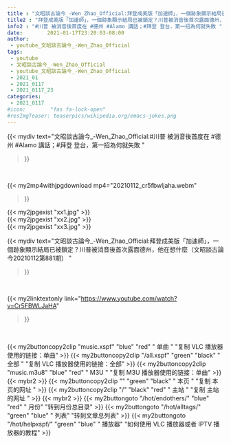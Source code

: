 ```yaml
---
title : "文昭談古論今_-Wen_Zhao_Official:拜登成美版「加速師」，一個跡象顯示結局已被鎖定？川普被消音後首次露面德州，他在想什麼（文昭談古論今20210112第881期） "
title2 : "拜登成美版「加速師」，一個跡象顯示結局已被鎖定？川普被消音後首次露面德州，他在想什麼（文昭談古論今20210112第881期） "
info2 : "#川普 被消音後首度在 #德州 #Alamo 講話；#拜登 登台，第一招為何就失敗 "
date:        2021-01-17T23:20:03-08:00
author:
 - youtube_文昭談古論今_-Wen_Zhao_Official
tags:
 - youtube
 - 文昭談古論今_-Wen_Zhao_Official
 - youtube_文昭談古論今_-Wen_Zhao_Official
 - 2021_01
 - 2021_0117
 - 2021_0117_23
categories:
 - 2021_0117
#icon:        "fas fa-lock-open"
#resImgTeaser: teaserpics/wikipedia.org/emacs-jokes.png
---
```


{{< mydiv text="文昭談古論今_-Wen_Zhao_Official:#川普 被消音後首度在 #德州 #Alamo 講話；#拜登 登台，第一招為何就失敗 "
>}}
<br>


{{< my2mp4withjpgdownload mp4="20210112_cr5fbwljaha.webm"
>}}

{{< my2jpgexist "xx1.jpg" >}}<br>
{{< my2jpgexist "xx2.jpg" >}}<br>
{{< my2jpgexist "xx3.jpg" >}}<br>



{{< mydiv text="文昭談古論今_-Wen_Zhao_Official:拜登成美版「加速師」，一個跡象顯示結局已被鎖定？川普被消音後首次露面德州，他在想什麼（文昭談古論今20210112第881期） "
>}}
<br>

{{< my2linktextonly link="https://www.youtube.com/watch?v=Cr5FBWLJaHA"
>}}


<br>

{{< my2buttoncopy2clip "music.xspf"        "blue"   "red"    " 单曲 "  "复制 VLC 播放器使用的链接：单曲" >}} {{< my2buttoncopy2clip "/all.xspf"         "green"  "black"  " 全部 "  "复制 VLC 播放器使用的链接：全部" >}} {{< my2buttoncopy2clip "music.m3u8"        "blue"   "red"    " M3U  "    "复制 M3U 播放器使用的链接：单曲" >}} {{< mybr2 >}} {{< my2buttoncopy2clip ""                  "green"  "black"  " 本页 "    "复制 本页的网址 " >}} {{< my2buttoncopy2clip "/"                 "black"  "red"    " 主站 "    "复制 主站的网址 " >}} {{< mybr2 >}} {{< my2buttongoto      "/hot/endothers/"   "blue"   "red"    " 月份"   "转到月份总目录" >}} {{< my2buttongoto      "/hot/alltags/"     "green"  "blue"   " 列表"   "转到文章总列表" >}} {{< my2buttongoto      "/hot/helpxspf/"    "green"  "blue"   " 播放器" "如何使用 VLC 播放器或者 IPTV 播放器的教程" >}} 
